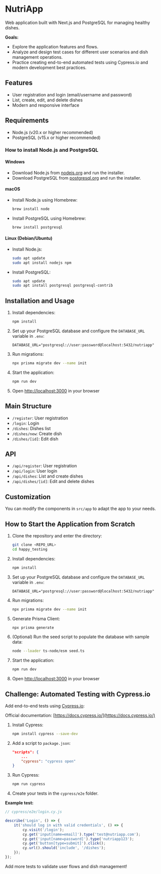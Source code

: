 

# NutriApp

Web application built with Next.js and PostgreSQL for managing healthy dishes.

**Goals:**
- Explore the application features and flows.
- Analyze and design test cases for different user scenarios and dish management operations.
- Practice creating end-to-end automated tests using Cypress.io and modern development best practices.


## Features
- User registration and login (email/username and password)
- List, create, edit, and delete dishes
- Modern and responsive interface

## Requirements
* Node.js (v20.x or higher recommended)
* PostgreSQL (v15.x or higher recommended)

### How to install Node.js and PostgreSQL

#### Windows
- Download Node.js from [nodejs.org](https://nodejs.org/en/download/) and run the installer.
- Download PostgreSQL from [postgresql.org](https://www.postgresql.org/download/windows/) and run the installer.

#### macOS
- Install Node.js using Homebrew:
	```bash
	brew install node
	```
- Install PostgreSQL using Homebrew:
	```bash
	brew install postgresql
	```

#### Linux (Debian/Ubuntu)
- Install Node.js:
	```bash
	sudo apt update
	sudo apt install nodejs npm
	```
- Install PostgreSQL:
	```bash
	sudo apt update
	sudo apt install postgresql postgresql-contrib
	```

## Installation and Usage
1. Install dependencies:
	```bash
	npm install
	```
2. Set up your PostgreSQL database and configure the `DATABASE_URL` variable in `.env`:
	```env
	DATABASE_URL="postgresql://user:password@localhost:5432/nutriapp"
	```
3. Run migrations:
	```bash
	npx prisma migrate dev --name init
	```
4. Start the application:
	```bash
	npm run dev
	```
5. Open [http://localhost:3000](http://localhost:3000) in your browser

## Main Structure
- `/register`: User registration
- `/login`: Login
- `/dishes`: Dishes list
- `/dishes/new`: Create dish
- `/dishes/[id]`: Edit dish

## API
- `/api/register`: User registration
- `/api/login`: User login
- `/api/dishes`: List and create dishes
- `/api/dishes/[id]`: Edit and delete dishes

## Customization
You can modify the components in `src/app` to adapt the app to your needs.

## How to Start the Application from Scratch

1. Clone the repository and enter the directory:
	```bash
	git clone <REPO_URL>
	cd happy_testing
	```
2. Install dependencies:
	```bash
	npm install
	```
3. Set up your PostgreSQL database and configure the `DATABASE_URL` variable in `.env`:
	```env
	DATABASE_URL="postgresql://user:password@localhost:5432/nutriapp"
	```
4. Run migrations:
	```bash
	npx prisma migrate dev --name init
	```
5. Generate Prisma Client:
	```bash
	npx prisma generate
	```
6. (Optional) Run the seed script to populate the database with sample data:
	```bash
	node --loader ts-node/esm seed.ts
	```
7. Start the application:
	```bash
	npm run dev
	```
8. Open [http://localhost:3000](http://localhost:3000) in your browser


## Challenge: Automated Testing with Cypress.io


Add end-to-end tests using [Cypress.io](https://www.cypress.io/):

Official documentation: [https://docs.cypress.io/](https://docs.cypress.io/)

1. Install Cypress:
	 ```bash
	 npm install cypress --save-dev
	 ```
2. Add a script to `package.json`:
	 ```json
	 "scripts": {
		 ...
		 "cypress": "cypress open"
	 }
	 ```
3. Run Cypress:
	 ```bash
	 npm run cypress
	 ```
4. Create your tests in the `cypress/e2e` folder.

**Example test:**

```js
// cypress/e2e/login.cy.js

describe('Login', () => {
	it('should log in with valid credentials', () => {
		cy.visit('/login');
		cy.get('input[name=email]').type('test@nutriapp.com');
		cy.get('input[name=password]').type('nutriapp123');
		cy.get('button[type=submit]').click();
		cy.url().should('include', '/dishes');
	});
});
```

Add more tests to validate user flows and dish management!
